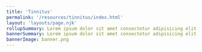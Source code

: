 ```yaml
---
title: 'Tinnitus'
permalink: '/resources/tinnitus/index.html'
layout: 'layouts/page.njk'
rollupSummary: Lorem ipsum dolor sit amet consectetur adipisicing elit.
bannerSummary: Lorem ipsum dolor sit amet consectetur adipisicing elit.
bannerImage: banner.png
---
```

